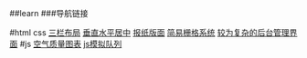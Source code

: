 ##learn
###导航链接

#html css
[三栏布局](http://www.xiaoluo.win/Loadjs/hctask/task3.html)
[垂直水平居中](http://www.xiaoluo.win/Loadjs/hctask/task4.html)
[报纸版面](http://www.xiaoluo.win/Loadjs/hctask/task6.html)
[简易栅格系统](http://www.xiaoluo.win/Loadjs/hctask/task8.html)
[较为复杂的后台管理界面](http://www.xiaoluo.win/Loadjs/hctask/task9.html)
#js
[空气质量图表](http://www.xiaoluo.win/Loadjs/jstask/jsTask17.html)
[js模拟队列](http://www.xiaoluo.win/Loadjs/jstask/jsTask18.html)
